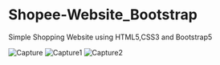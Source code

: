 # Shopee-Website_Bootstrap
Simple Shopping Website using HTML5,CSS3 and  Bootstrap5

![Capture](https://github.com/lalit090799/Shopee-Website_Bootstrap/assets/126779478/c84f9217-0529-4047-b369-add9291d0f78)
![Capture1](https://github.com/lalit090799/Shopee-Website_Bootstrap/assets/126779478/ca8f9893-8891-49d9-bd86-00616fb14445)
![Capture2](https://github.com/lalit090799/Shopee-Website_Bootstrap/assets/126779478/560fd013-25d9-4572-8d6d-48160cfe7f3b)
